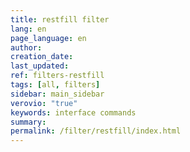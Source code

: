 ```yaml
---
title: restfill filter
lang: en
page_language: en
author:
creation_date:
last_updated:
ref: filters-restfill
tags: [all, filters]
sidebar: main_sidebar
verovio: "true"
keywords: interface commands 
summary: 
permalink: /filter/restfill/index.html
---
```










